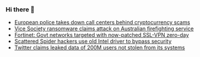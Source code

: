 ### Hi there 👋

<!--START_SECTION:feed-->
* [European police takes down call centers behind cryptocurrency scams](https://www.bleepingcomputer.com/news/security/european-police-takes-down-call-centers-behind-cryptocurrency-scams/)
* [Vice Society ransomware claims attack on Australian firefighting service](https://www.bleepingcomputer.com/news/security/vice-society-ransomware-claims-attack-on-australian-firefighting-service/)
* [Fortinet: Govt networks targeted with now-patched SSL-VPN zero-day](https://www.bleepingcomputer.com/news/security/fortinet-govt-networks-targeted-with-now-patched-ssl-vpn-zero-day/)
* [Scattered Spider hackers use old Intel driver to bypass security](https://www.bleepingcomputer.com/news/security/scattered-spider-hackers-use-old-intel-driver-to-bypass-security/)
* [Twitter claims leaked data of 200M users not stolen from its systems](https://www.bleepingcomputer.com/news/security/twitter-claims-leaked-data-of-200m-users-not-stolen-from-its-systems/)
<!--END_SECTION:feed-->

<!--
**frankenk/frankenk** is a ✨ _special_ ✨ repository because its `README.md` (this file) appears on your GitHub profile.

Here are some ideas to get you started:

- 🔭 I’m currently working on ...
- 🌱 I’m currently learning ...
- 👯 I’m looking to collaborate on ...
- 🤔 I’m looking for help with ...
- 💬 Ask me about ...
- 📫 How to reach me: ...
- 😄 Pronouns: ...
- ⚡ Fun fact: ...
-->



